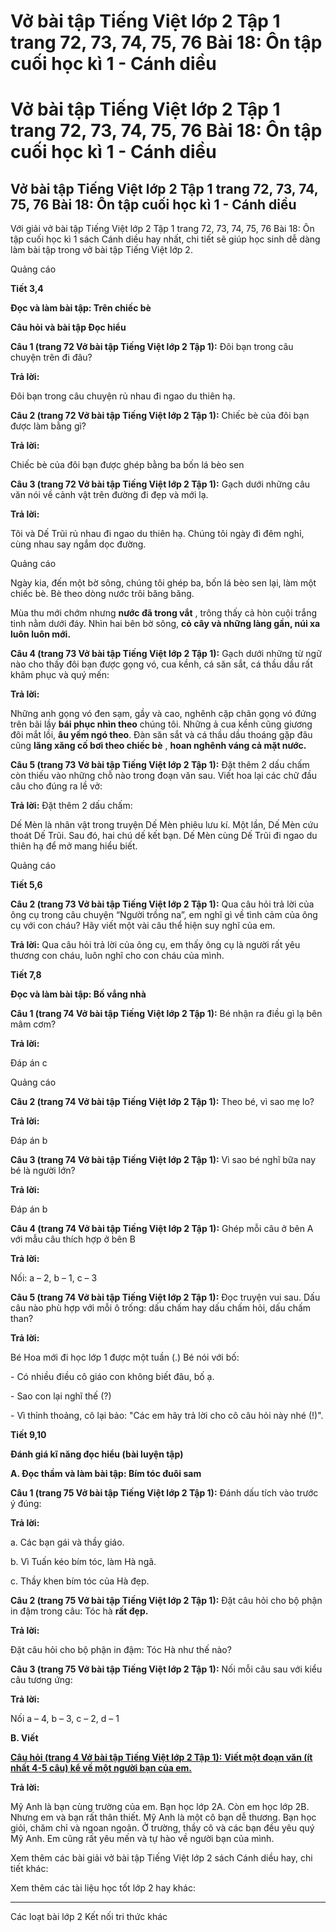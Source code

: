 # Vở bài tập Tiếng Việt lớp 2 Tập 1 trang 72, 73, 74, 75, 76 Bài 18: Ôn tập cuối học kì 1 - Cánh diều

# Vở bài tập Tiếng Việt lớp 2 Tập 1 trang 72, 73, 74, 75, 76 Bài 18: Ôn tập cuối học kì 1 - Cánh diều

## Vở bài tập Tiếng Việt lớp 2 Tập 1 trang 72, 73, 74, 75, 76 Bài 18: Ôn tập cuối học kì 1 - Cánh diều

Với giải vở bài tập Tiếng Việt lớp 2 Tập 1 trang 72, 73, 74, 75, 76 Bài 18: Ôn tập cuối học kì 1 sách Cánh diều hay nhất, chi tiết sẽ giúp học sinh dễ dàng làm bài tập trong vở bài tập Tiếng Việt lớp 2.

Quảng cáo

**Tiết 3,4**

**Đọc và làm bài tập: Trên chiếc bè**

**Câu hỏi và bài tập Đọc hiểu**

**Câu 1 (trang 72 Vở bài tập Tiếng Việt lớp 2 Tập 1):** Đôi bạn trong câu chuyện trên đi đâu?

**Trả lời:**

Đôi bạn trong câu chuyện rủ nhau đi ngao du thiên hạ.

**Câu 2 (trang 72 Vở bài tập Tiếng Việt lớp 2 Tập 1):** Chiếc bè của đôi bạn được làm bằng gì?

**Trả lời:**

Chiếc bè của đôi bạn được ghép bằng ba bốn lá bèo sen

**Câu 3 (trang 72 Vở bài tập Tiếng Việt lớp 2 Tập 1):** Gạch dưới những câu văn nói về cảnh vật trên đường đi đẹp và mới lạ. 

**Trả lời:**

Tôi và Dế Trũi rủ nhau đi ngao du thiên hạ. Chúng tôi ngày đi đêm nghỉ, cùng nhau say ngắm dọc đường.

Quảng cáo

Ngày kia, đến một bờ sông, chúng tôi ghép ba, bốn lá bèo sen lại, làm một chiếc bè. Bè theo dòng nước trôi băng băng.

Mùa thu mới chớm nhưng **nước đã trong vắt** , trông thấy cả hòn cuội trắng tinh nằm dưới đáy. Nhìn hai bên bờ sông, **cỏ cây và những làng gần, núi xa luôn luôn mới.**

**Câu 4 (trang 73 Vở bài tập Tiếng Việt lớp 2 Tập 1):** Gạch dưới những từ ngữ nào cho thấy đôi bạn được gọng vó, cua kềnh, cá săn sắt, cá thầu dầu rất khâm phục và quý mến: 

**Trả lời:**

Những anh gọng vó đen sạm, gầy và cao, nghênh cặp chân gọng vó đứng trên bãi lầy **bái phục nhìn theo** chúng tôi. Những ả cua kềnh cũng giương đôi mắt lồi, **âu yếm ngó theo**. Đàn săn sắt và cá thầu dầu thoáng gặp đâu cũng **lăng xăng cố bơi theo chiếc bè** , **hoan nghênh váng cả mặt nước.**

**Câu 5 (trang 73 Vở bài tập Tiếng Việt lớp 2 Tập 1):** Đặt thêm 2 dấu chấm còn thiếu vào những chỗ nào trong đoạn văn sau. Viết hoa lại các chữ đầu câu cho đúng ra lề vở: 

**Trả lời:** Đặt thêm 2 dấu chấm:

Dế Mèn là nhân vật trong truyện Dế Mèn phiêu lưu kí. Một lần, Dế Mèn cứu thoát Dế Trũi. Sau đó, hai chú dế kết bạn. Dế Mèn cùng Dế Trũi đi ngao du thiên hạ để mở mang hiểu biết.

Quảng cáo

**Tiết 5,6**

**Câu 2 (trang 73 Vở bài tập Tiếng Việt lớp 2 Tập 1):** Qua câu hỏi trả lời của ông cụ trong câu chuyện “Người trồng na”, em nghĩ gì về tình cảm của ông cụ với con cháu? Hãy viết một vài câu thể hiện suy nghĩ của em. 

**Trả lời:** Qua câu hỏi trả lời của ông cụ, em thấy ông cụ là người rất yêu thương con cháu, luôn nghĩ cho con cháu của mình.

**Tiết 7,8**

**Đọc và làm bài tập: Bố vắng nhà**

**Câu 1 (trang 74 Vở bài tập Tiếng Việt lớp 2 Tập 1):** Bé nhận ra điều gì lạ bên mâm cơm?

**Trả lời:**

Đáp án c

Quảng cáo

**Câu 2 (trang 74 Vở bài tập Tiếng Việt lớp 2 Tập 1):** Theo bé, vì sao mẹ lo?

**Trả lời:**

Đáp án b

**Câu 3 (trang 74 Vở bài tập Tiếng Việt lớp 2 Tập 1):** Vì sao bé nghĩ bữa nay bé là người lớn?

**Trả lời:**

Đáp án b

**Câu 4 (trang 74 Vở bài tập Tiếng Việt lớp 2 Tập 1):** Ghép mỗi câu ở bên A với mẫu câu thích hợp ở bên B

**Trả lời:**

Nối: a – 2, b – 1, c – 3 

**Câu 5 (trang 74 Vở bài tập Tiếng Việt lớp 2 Tập 1):** Đọc truyện vui sau. Dấu câu nào phù hợp với mỗi ô trống: dấu chấm hay dấu chấm hỏi, dấu chấm than?

**Trả lời:**

Bé Hoa mới đi học lớp 1 được một tuần (.) Bé nói với bố:

\- Có nhiều điều cô giáo con không biết đâu, bố ạ.

\- Sao con lại nghĩ thế (?)

\- Vì thỉnh thoảng, cô lại bảo: "Các em hãy trả lời cho cô câu hỏi này nhé (!)".

**Tiết 9,10**

**Đánh giá kĩ năng đọc hiểu (bài luyện tập)**

**A. Đọc thầm và làm bài tập: Bím tóc đuôi sam**

**Câu 1 (trang 75 Vở bài tập Tiếng Việt lớp 2 Tập 1):** Đánh dấu tích vào trước ý đúng: 

**Trả lời:**

a. Các bạn gái và thầy giáo. 

b. Vì Tuấn kéo bím tóc, làm Hà ngã. 

c. Thầy khen bím tóc của Hà đẹp. 

**Câu 2 (trang 75 Vở bài tập Tiếng Việt lớp 2 Tập 1):** Đặt câu hỏi cho bộ phận in đậm trong câu: Tóc hà **rất đẹp.**

**Trả lời:**

Đặt câu hỏi cho bộ phận in đậm: Tóc Hà như thế nào?

**Câu 3 (trang 75 Vở bài tập Tiếng Việt lớp 2 Tập 1):** Nối mỗi câu sau với kiểu câu tương ứng:

**Trả lời:**

Nối a – 4, b – 3, c – 2, d – 1 

**B. Viết**

[**Câu hỏi (trang 4 Vở bài tập Tiếng Việt lớp 2 Tập 1):** **Viết một đoạn văn (ít nhất 4-5 câu) kể về một người bạn của em.**](https://vietjack.com/vbt-tieng-viet-2-cd/viet-mot-doan-van-it-nhat-4-5-cau-ke-ve-mot-nguoi-ban-cua-em-vm.jsp)

**Trả lời:**

Mỹ Anh là bạn cùng trường của em. Bạn học lớp 2A. Còn em học lớp 2B. Nhưng em và bạn rất thân thiết. Mỹ Anh là một cô bạn dễ thương. Bạn học giỏi, chăm chỉ và ngoan ngoãn. Ở trường, thầy cô và các bạn đều yêu quý Mỹ Anh. Em cũng rất yêu mến và tự hào về người bạn của mình.

Xem thêm các bài giải vở bài tập Tiếng Việt lớp 2 sách Cánh diều hay, chi tiết khác:

Xem thêm các tài liệu học tốt lớp 2 hay khác:

* * *

Các loạt bài lớp 2 Kết nối tri thức khác
